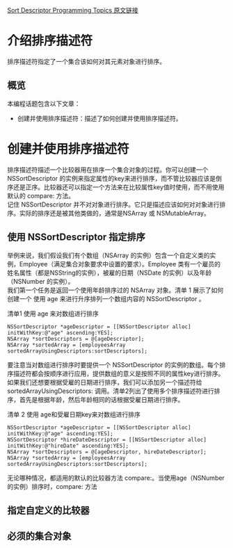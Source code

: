 [Sort Descriptor Programming Topics 原文链接](https://developer.apple.com/library/content/documentation/Cocoa/Conceptual/SortDescriptors/SortDescriptors.html#//apple_ref/doc/uid/10000174i)

# 介绍排序描述符

排序描述符指定了一个集合该如何对其元素对象进行排序。

## 概览

本编程话题包含以下文章：  

* 创建并使用排序描述符：描述了如何创建并使用排序描述符。  

# 创建并使用排序描述符  

排序描述符描述一个比较器用在排序一个集合对象的过程。你可以创建一个 NSSortDescriptor 的实例来指定属性的key来进行排序，而不管比较器应该是倒序还是正序。比较器还可以指定一个方法来在比较属性key值时使用，而不用使用默认的 compare: 方法。  
记住 NSSortDescriptor 并不对对象进行排序。它只是描述应该如何对对象进行排序。实际的排序还是被其他类做的，通常是NSArray 或 NSMutableArray。  

## 使用 NSSortDescriptor 指定排序

举例来说，我们假设我们有个数组（NSArray 的实例）包含一个自定义类的实例，Employee（满足集合对象要求中设置的要求）。Employee 类有一个雇员的姓名属性（都是NSString的实例），被雇的日期（NSDate 的实例）以及年龄（NSNumber 的实例）。  
我们第一个任务是返回一个使用年龄排序过的 NSArray 对象。清单 1 展示了如何创建一个 使用 age 来进行升序排列一个数组内容的 NSSortDescriptor 。  

清单1 使用 age 来对数组进行排序  

	NSSortDescriptor *ageDescriptor = [[NSSortDescriptor alloc] initWithKey:@"age" ascending:YES];
	NSArray *sortDescriptors = @[ageDescriptor];
	NSArray *sortedArray = [employeesArray sortedArrayUsingDescriptors:sortDescriptors];

要注意当对数组进行排序时要提供一个 NSSortDescriptor 的实例的数组。每个排序描述符都会按顺序进行应用，提供数组的意义是按照不同的属性key进行排序。  
如果我们还想要根据受雇的日期进行排序，我们可以添加另一个描述符给 sortedArrayUsingDescriptors: 调用。清单2列出了使用多个排序描述符进行排序，首先是根据年龄，然后年龄相同的话根据受雇日期进行排序。    

清单 2 使用 age和受雇日期key来对数组进行排序  

	NSSortDescriptor *ageDescriptor = [[NSSortDescriptor alloc] initWithKey:@"age" ascending:YES];
	NSSortDescriptor *hireDateDescriptor = [[NSSortDescriptor alloc] initWithKey:@"hireDate" ascending:YES];
	NSArray *sortDescriptors = @[ageDescriptor, hireDateDescriptor];
	NSArray *sortedArray = [employeesArray sortedArrayUsingDescriptors:sortDescriptors];

无论哪种情况，都适用的默认的比较器方法 compare:。当使用age（NSNumber的实例）排序时，compare: 方法

## 指定自定义的比较器

## 必须的集合对象